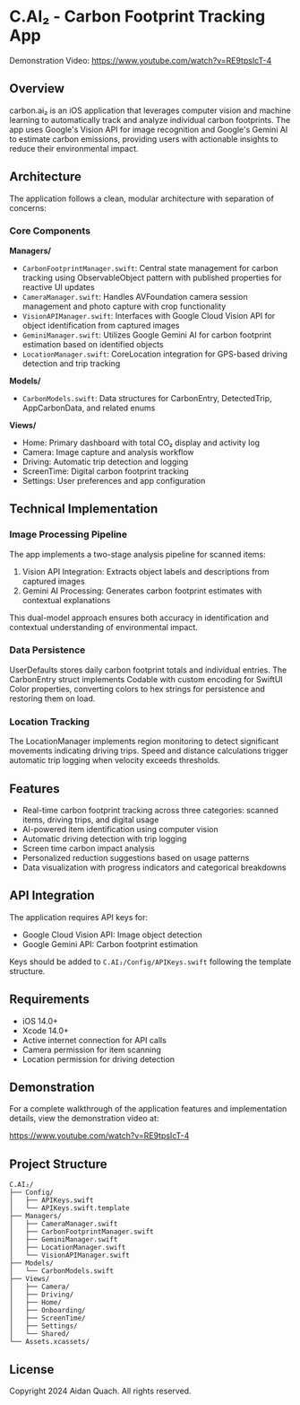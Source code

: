# C.AI₂ - Carbon Footprint Tracking App

Demonstration Video: https://www.youtube.com/watch?v=RE9tpsIcT-4

## Overview

carbon.ai₂ is an iOS application that leverages computer vision and machine learning to automatically track and analyze individual carbon footprints. The app uses Google's Vision API for image recognition and Google's Gemini AI to estimate carbon emissions, providing users with actionable insights to reduce their environmental impact.

## Architecture

The application follows a clean, modular architecture with separation of concerns:

### Core Components

**Managers/**
- `CarbonFootprintManager.swift`: Central state management for carbon tracking using ObservableObject pattern with published properties for reactive UI updates
- `CameraManager.swift`: Handles AVFoundation camera session management and photo capture with crop functionality
- `VisionAPIManager.swift`: Interfaces with Google Cloud Vision API for object identification from captured images
- `GeminiManager.swift`: Utilizes Google Gemini AI for carbon footprint estimation based on identified objects
- `LocationManager.swift`: CoreLocation integration for GPS-based driving detection and trip tracking

**Models/**
- `CarbonModels.swift`: Data structures for CarbonEntry, DetectedTrip, AppCarbonData, and related enums

**Views/**
- Home: Primary dashboard with total CO₂ display and activity log
- Camera: Image capture and analysis workflow
- Driving: Automatic trip detection and logging
- ScreenTime: Digital carbon footprint tracking
- Settings: User preferences and app configuration

## Technical Implementation

### Image Processing Pipeline

The app implements a two-stage analysis pipeline for scanned items:

1. Vision API Integration: Extracts object labels and descriptions from captured images
2. Gemini AI Processing: Generates carbon footprint estimates with contextual explanations

This dual-model approach ensures both accuracy in identification and contextual understanding of environmental impact.

### Data Persistence

UserDefaults stores daily carbon footprint totals and individual entries. The CarbonEntry struct implements Codable with custom encoding for SwiftUI Color properties, converting colors to hex strings for persistence and restoring them on load.

### Location Tracking

The LocationManager implements region monitoring to detect significant movements indicating driving trips. Speed and distance calculations trigger automatic trip logging when velocity exceeds thresholds.

## Features

- Real-time carbon footprint tracking across three categories: scanned items, driving trips, and digital usage
- AI-powered item identification using computer vision
- Automatic driving detection with trip logging
- Screen time carbon impact analysis
- Personalized reduction suggestions based on usage patterns
- Data visualization with progress indicators and categorical breakdowns

## API Integration

The application requires API keys for:
- Google Cloud Vision API: Image object detection
- Google Gemini API: Carbon footprint estimation

Keys should be added to `C.AI₂/Config/APIKeys.swift` following the template structure.

## Requirements

- iOS 14.0+
- Xcode 14.0+
- Active internet connection for API calls
- Camera permission for item scanning
- Location permission for driving detection

## Demonstration

For a complete walkthrough of the application features and implementation details, view the demonstration video at:

https://www.youtube.com/watch?v=RE9tpsIcT-4

## Project Structure

```
C.AI₂/
├── Config/
│   ├── APIKeys.swift
│   └── APIKeys.swift.template
├── Managers/
│   ├── CameraManager.swift
│   ├── CarbonFootprintManager.swift
│   ├── GeminiManager.swift
│   ├── LocationManager.swift
│   └── VisionAPIManager.swift
├── Models/
│   └── CarbonModels.swift
├── Views/
│   ├── Camera/
│   ├── Driving/
│   ├── Home/
│   ├── Onboarding/
│   ├── ScreenTime/
│   ├── Settings/
│   └── Shared/
└── Assets.xcassets/
```

## License

Copyright 2024 Aidan Quach. All rights reserved.

